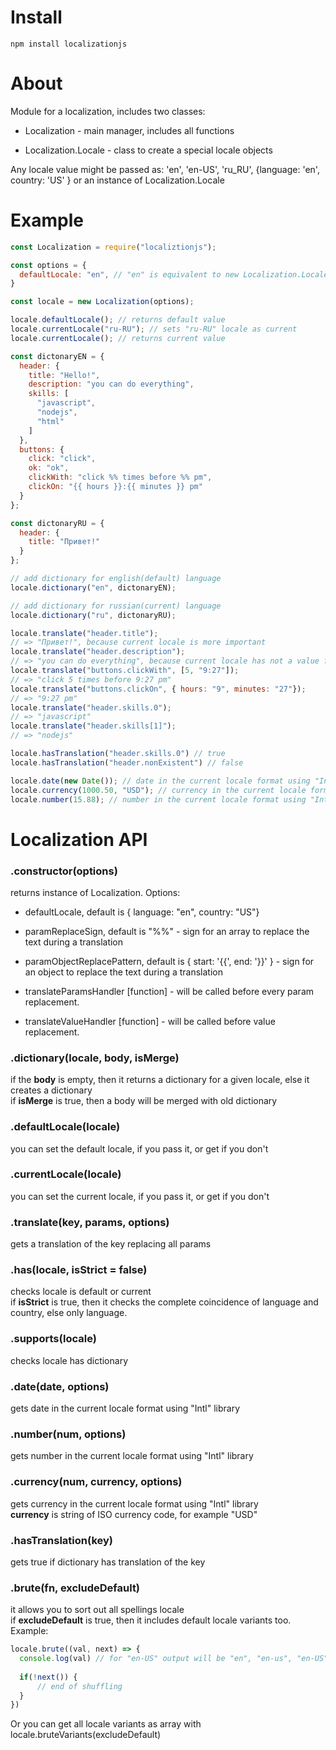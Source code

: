 # Install 
`npm install localizationjs`

# About
Module for a localization, includes two classes:

* Localization - main manager, includes all functions

* Localization.Locale - class to create a special locale objects

Any locale value might be passed as: 'en', 'en-US', 'ru_RU', {language: 'en', country: 'US' } or an instance of Localization.Locale

# Example

```js
const Localization = require("localiztionjs");

const options = {
  defaultLocale: "en", // "en" is equivalent to new Localization.Locale("en")
}

const locale = new Localization(options);

locale.defaultLocale(); // returns default value 
locale.currentLocale("ru-RU"); // sets "ru-RU" locale as current
locale.currentLocale(); // returns current value 

const dictonaryEN = {
  header: {
    title: "Hello!",
    description: "you can do everything",
    skills: [
      "javascript",
      "nodejs",
      "html"
    ]
  },
  buttons: {
    click: "click",
    ok: "ok",
    clickWith: "click %% times before %% pm",
    clickOn: "{{ hours }}:{{ minutes }} pm"
  }
};

const dictonaryRU = {
  header: {
    title: "Привет!"
  }
};

// add dictionary for english(default) language
locale.dictionary("en", dictonaryEN);

// add dictionary for russian(current) language
locale.dictionary("ru", dictonaryRU);

locale.translate("header.title"); 
// => "Привет!", because current locale is more important
locale.translate("header.description"); 
// => "you can do everything", because current locale has not a value for that key
locale.translate("buttons.clickWith", [5, "9:27"]); 
// => "click 5 times before 9:27 pm"
locale.translate("buttons.clickOn", { hours: "9", minutes: "27"}); 
// => "9:27 pm"
locale.translate("header.skills.0"); 
// => "javascript"
locale.translate("header.skills[1]"); 
// => "nodejs"

locale.hasTranslation("header.skills.0") // true
locale.hasTranslation("header.nonExistent") // false

locale.date(new Date()); // date in the current locale format using "Intl" library
locale.currency(1000.50, "USD"); // currency in the current locale format using "Intl" library
locale.number(15.88); // number in the current locale format using "Intl" library
```

# Localization API
### .constructor(options)
returns instance of Localization. Options:

* defaultLocale, default is { language: "en", country: "US"}

* paramReplaceSign, default is "%%" - sign for an array to replace the text during a translation

* paramObjectReplacePattern, default is { start: '{{', end: '}}' } - sign for an object to replace the text during a translation

* translateParamsHandler [function] - will be called before every param replacement.

* translateValueHandler [function] - will be called before value replacement.

### .dictionary(locale, body, isMerge)
if the __body__ is empty, then it returns a dictionary for a given locale, else it creates a dictionary  
if __isMerge__ is true, then a body will be merged with old dictionary

### .defaultLocale(locale)
you can set the default locale, if you pass it, or get if you don't

### .currentLocale(locale)
you can set the current locale, if you pass it, or get if you don't

### .translate(key, params, options) 
gets a translation of the key replacing all params

### .has(locale, isStrict = false) 
checks locale is default or current  
if __isStrict__ is true, then it checks the complete coincidence of language and country, else only language.

### .supports(locale) 
checks locale has dictionary

### .date(date, options) 
gets date in the current locale format using "Intl" library

### .number(num, options) 
gets number in the current locale format using "Intl" library

### .currency(num, currency, options) 
gets currency in the current locale format using "Intl" library  
__currency__ is string of ISO currency code, for example "USD"

### .hasTranslation(key) 
gets true if dictionary has translation of the key 

### .brute(fn, excludeDefault)
it allows you to sort out all spellings locale   
if __excludeDefault__ is true, then it includes default locale variants too. Example:

```js
locale.brute((val, next) => {
  console.log(val) // for "en-US" output will be "en", "en-us", "en-US", "en_US" e.t.c
      
  if(!next()) {
      // end of shuffling 
  }
})

```
Or you can get all locale variants as array with locale.bruteVariants(excludeDefault)





